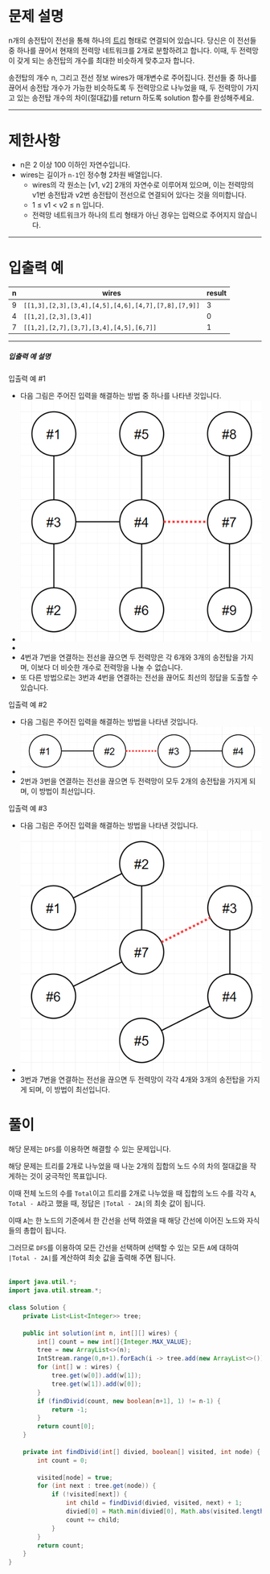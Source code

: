 # 문제 설명

n개의 송전탑이 전선을 통해 하나의 [트리](https://en.wikipedia.org/wiki/Tree_(data_structure)) 형태로 연결되어 있습니다. 당신은 이 전선들 중 하나를 끊어서 현재의 전력망 네트워크를 2개로 분할하려고 합니다. 이때, 두 전력망이 갖게 되는 송전탑의 개수를 최대한 비슷하게 맞추고자 합니다.

송전탑의 개수 n, 그리고 전선 정보 wires가 매개변수로 주어집니다. 전선들 중 하나를 끊어서 송전탑 개수가 가능한 비슷하도록 두 전력망으로 나누었을 때, 두 전력망이 가지고 있는 송전탑 개수의 차이(절대값)를 return 하도록 solution 함수를 완성해주세요.

---

# 제한사항

- n은 2 이상 100 이하인 자연수입니다.
- wires는 길이가 `n-1`인 정수형 2차원 배열입니다.
    - wires의 각 원소는 [v1, v2] 2개의 자연수로 이루어져 있으며, 이는 전력망의 v1번 송전탑과 v2번 송전탑이 전선으로 연결되어 있다는 것을 의미합니다.
    - 1 ≤ v1 < v2 ≤ n 입니다.
    - 전력망 네트워크가 하나의 트리 형태가 아닌 경우는 입력으로 주어지지 않습니다.

---

# 입출력 예

|n|wires|result|
|---|---|---|
|9|`[[1,3],[2,3],[3,4],[4,5],[4,6],[4,7],[7,8],[7,9]]`|3|
|4|`[[1,2],[2,3],[3,4]]`|0|
|7|`[[1,2],[2,7],[3,7],[3,4],[4,5],[6,7]]`|1|

---

##### 입출력 예 설명

입출력 예 #1

- 다음 그림은 주어진 입력을 해결하는 방법 중 하나를 나타낸 것입니다.
- ![ex1.png](./img/전력망을_둘로_나누기_1.png)
- 
- 4번과 7번을 연결하는 전선을 끊으면 두 전력망은 각 6개와 3개의 송전탑을 가지며, 이보다 더 비슷한 개수로 전력망을 나눌 수 없습니다.
- 또 다른 방법으로는 3번과 4번을 연결하는 전선을 끊어도 최선의 정답을 도출할 수 있습니다.

입출력 예 #2

- 다음 그림은 주어진 입력을 해결하는 방법을 나타낸 것입니다.
- ![ex2.png](./img/전력망을_둘로_나누기_2.png)
- 2번과 3번을 연결하는 전선을 끊으면 두 전력망이 모두 2개의 송전탑을 가지게 되며, 이 방법이 최선입니다.

입출력 예 #3

- 다음 그림은 주어진 입력을 해결하는 방법을 나타낸 것입니다.
- ![ex3.png](./img/전력망을_둘로_나누기_3.png)
- 3번과 7번을 연결하는 전선을 끊으면 두 전력망이 각각 4개와 3개의 송전탑을 가지게 되며, 이 방법이 최선입니다.

# 풀이

해당 문제는 `DFS`를 이용하면 해결할 수 있는 문제입니다.

해당 문제는 트리를 2개로 나누었을 때 나눈 2개의 집합의 노드 수의 차의 절대값을 작게하는 것이 궁극적인 목표입니다.

이때 전체 노드의 수를 `Total`이고 트리를 2개로 나누었을 때 집합의 노드 수를 각각 `A`, `Total - A`라고 했을 때, 정답은 `|Total - 2A|`의 최솟 값이 됩니다.

이때 `A`는 한 노드의 기준에서 한 간선을 선택 하였을 때 해당 간선에 이어진 노드와 자식들의 총합이 됩니다.

그러므로 `DFS`를 이용하여 모든 간선을 선택하며 선택할 수 있는 모든 `A`에 대하여 `|Total - 2A|`를 계산하여 최솟 값을 출력해 주면 됩니다.

```java

import java.util.*;
import java.util.stream.*;

class Solution {
    private List<List<Integer>> tree;
    
    public int solution(int n, int[][] wires) {
        int[] count = new int[]{Integer.MAX_VALUE};
        tree = new ArrayList<>(n);
        IntStream.range(0,n+1).forEach(i -> tree.add(new ArrayList<>()));
        for (int[] w : wires) {
            tree.get(w[0]).add(w[1]);
            tree.get(w[1]).add(w[0]);
        }
        if (findDivid(count, new boolean[n+1], 1) != n-1) {
            return -1;
        }
        return count[0];
    }
    
    private int findDivid(int[] divied, boolean[] visited, int node) {
        int count = 0;
        
        visited[node] = true;
        for (int next : tree.get(node)) {
            if (!visited[next]) {
                int child = findDivid(divied, visited, next) + 1;
                divied[0] = Math.min(divied[0], Math.abs(visited.length - 1 - 2 * child));
                count += child;
            }
        }
        return count;
    }
}

```